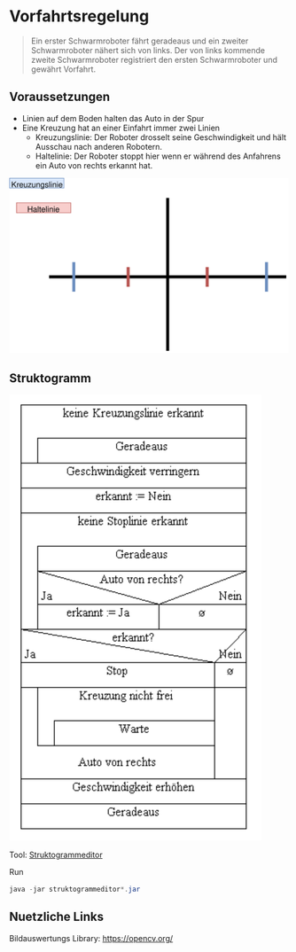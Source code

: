 # Vorfahrtsregelung

> Ein erster Schwarmroboter fährt geradeaus und ein zweiter Schwarmroboter nähert sich von links. Der von links kommende zweite Schwarmroboter registriert den ersten Schwarmroboter und gewährt Vorfahrt.

## Voraussetzungen

- Linien auf dem Boden halten das Auto in der Spur
- Eine Kreuzung hat an einer Einfahrt immer zwei Linien
    - Kreuzungslinie: Der Roboter drosselt seine Geschwindigkeit und hält Ausschau nach anderen Robotern.
    - Haltelinie: Der Roboter stoppt hier wenn er während des Anfahrens ein Auto von rechts erkannt hat.

![Kreuzungsdiagramm](docs/kreuzung.svg)

## Struktogramm

![Struktogramm](docs/struktogramm.png)

Tool: [Struktogrammeditor](http://whiledo.de/index.php?p=struktogrammeditor)

Run

``` powershell
java -jar struktogrammeditor*.jar
```
## Nuetzliche Links

Bildauswertungs Library: https://opencv.org/

